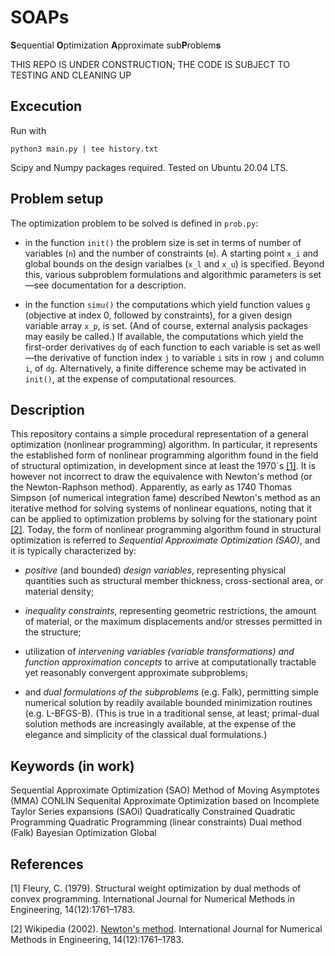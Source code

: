 # SOAPs
**S**equential **O**ptimization **A**pproximate sub**P**roblem**s**

THIS REPO IS UNDER CONSTRUCTION; THE CODE IS SUBJECT TO TESTING AND CLEANING UP

## Excecution

Run with

`python3 main.py | tee history.txt`

Scipy and Numpy packages required. Tested on Ubuntu 20.04 LTS.

## Problem setup

The optimization problem to be solved is defined in `prob.py`:

- in the function `init()` the problem size is set in terms of number of variables (`n`) and the number of constraints (`m`). A starting point `x_i` and global bounds on the design varialbes (`x_l` and `x_u`) is specified. Beyond this, various subproblem formulations and algorithmic parameters is set&mdash;see documentation for a description.

- in the function `simu()` the computations which yield function values `g` (objective at index 0, followed by constraints), for a given design variable array `x_p`, is set. (And of course, external analysis packages may easily be called.) If available, the computations which yield the first-order derivatives `dg` of each function to each variable is set as well&mdash;the derivative of function index `j` to variable `i` sits in row `j` and column `i`, of `dg`. Alternatively, a finite difference scheme may be activated in `init()`, at the expense of computational resources.


## Description

This repository contains a simple procedural representation of a general optimization (nonlinear programming) algorithm. In particular, it represents the established form of nonlinear programming algorithm found in the field of structural optimization, in development since at least the 1970´s [[1]](#1). It is however not incorrect to draw the equivalence with Newton's method (or the Newton-Raphson method). Apparently, as early as 1740 Thomas Simpson (of numerical integration fame) described Newton's method as an iterative method for solving systems of nonlinear equations, noting that it can be applied to optimization problems by solving for the stationary point [[2]](#2). Today, the form of nonlinear programming algorithm found in structural optimization is referred to *Sequential Approximate Optimization (SAO)*, and it is typically characterized by:

- *positive* (and bounded) *design variables*, representing physical quantities such as structural member thickness, cross-sectional area, or material density;

- *inequality constraints*, representing geometric restrictions, the amount of material, or the maximum displacements and/or stresses permitted in the structure;

- utilization of *intervening variables (variable transformations) and function approximation concepts* to arrive at computationally tractable yet reasonably convergent approximate subproblems;

- and *dual formulations of the subproblems* (e.g. Falk), permitting simple numerical solution by readily available bounded minimization routines (e.g. L-BFGS-B). (This is true in a traditional sense, at least; primal-dual solution methods are increasingly available, at the expense of the elegance and simplicity of the classical dual formulations.)

## Keywords (in work)

Sequential Approximate Optimization (SAO)
Method of Moving Asymptotes (MMA)
CONLIN
Sequenital Approximate Optimization based on Incomplete Taylor Series expansions (SAOi)
Quadratically Constrained Quadratic Programming
Quadratic Programming (linear constraints)
Dual method (Falk)
Bayesian Optimization Global

## References
<a id="1">[1]</a> 
Fleury, C. (1979).
Structural weight optimization by dual methods of convex programming.
International Journal for Numerical Methods in Engineering, 14(12):1761–1783.

<a id="2">[2]</a> 
Wikipedia (2002).
[Newton's method](https://en.wikipedia.org/wiki/Newton%27s_method).
International Journal for Numerical Methods in Engineering, 14(12):1761–1783.


